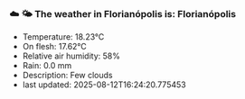 ### ☁️ 🌤️  The weather in Florianópolis is: Florianópolis

- Temperature: 18.23°C
- On flesh: 17.62°C
- Relative air humidity: 58%
- Rain: 0.0 mm
- Description: Few clouds
- last updated: 2025-08-12T16:24:20.775453
